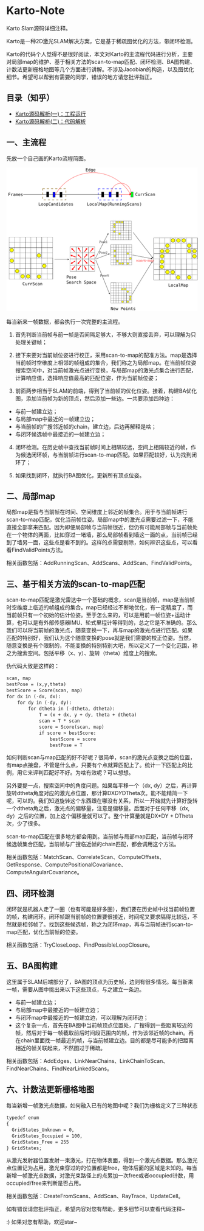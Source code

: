# Karto-Note
Karto Slam源码详细注释。

Karto是一种2D激光SLAM解决方案，它是基于稀疏图优化的方法，带闭环检测。

Karto的代码个人觉得不是很好阅读，本文对Karto的主流程代码进行分析，主要对局部map的维护、基于相关方法的scan-to-map匹配、闭环检测、BA图构建、计数法更新栅格地图等几个方面进行讲解。不涉及Jacobian的构造，以及图优化细节。希望可以帮到有需要的同学，错误的地方请您批评指正。

## 目录（知乎）
- [Karto源码解析(一)：工程运行](https://zhuanlan.zhihu.com/p/350852337)
- [Karto源码解析(二)：代码解析](https://zhuanlan.zhihu.com/p/352388229)

## 一、主流程

先放一个自己画的Karto流程简图。

![Image](https://github.com/smilefacehh/Karto-Note/blob/main/karto_slam.png)

每当新来一帧数据，都会执行一次完整的主流程。

1. 首先判断当前帧与前一帧是否间隔足够大，不够大则直接丢弃，可以理解为只处理关键帧；

2. 接下来要对当前帧位姿进行校正，采用scan-to-map的配准方法。map是选择当前帧时空维度上相邻的帧组成的集合，我们称之为局部map。在当前帧位姿搜索空间中，对当前帧激光点进行变换，与局部map的激光点集合进行匹配，计算响应值，选择响应值最高的匹配位姿，作为当前帧位姿；

3. 前面两步相当于SLAM的前端，得到了当前帧的优化位姿。接着，构建BA优化图，添加当前帧为新的顶点，然后添加一些边。一共要添加四种边：

 - 与前一帧建立边；
 - 与局部map中最近的一帧建立边；
 - 与当前帧的广搜邻近帧的chain，建立边，后边再解释是啥；
 - 与闭环候选帧中最接近的一帧建立边；

4. 闭环检测。在历史帧中查找当前帧时间上相隔较远，空间上相隔较近的帧，作为候选闭环帧，与当前帧进行scan-to-map匹配。如果匹配较好，认为找到闭环了；

5. 如果找到闭环，就执行BA图优化，更新所有顶点位姿。

## 二、局部map

局部map是指与当前帧在时间、空间维度上邻近的帧集合。用于与当前帧进行scan-to-map匹配，优化当前帧位姿。局部map中的激光点需要过滤一下，不能直接全部拿来匹配。因为即便局部帧与当前帧很近，但仍有可能局部帧与当前帧处在一个物体的两面，比如穿过一堵墙，那么局部帧看到墙这一面的点，当前帧已经到了墙另一面，这些点是看不到的。这样的点需要剔除，如何辨识这些点，可以看看FindValidPoints方法。

相关函数包括：AddRunningScan、AddScans、AddScan、FindValidPoints。

## 三、基于相关方法的scan-to-map匹配

scan-to-map匹配是激光雷达中一个基础的概念，scan是当前帧，map是当前帧时空维度上临近的帧组成的集合。map已经经过不断地优化，有一定精度了，而当前帧只有一个初始的估计位姿。至于怎么来的，可以是用前一帧位姿+运动计算，也可以是有外部传感器IMU、轮式里程计等得到的，总之它是不准确的。那么我们可以将当前帧的激光点，随意变换一下，再与map的激光点进行匹配。如果匹配的特别好，我们认为这个随意变换的pose就是我们需要的校正位姿。当然，随意变换是有个限制的，不能变换的特别特别大吧，所以定义了一个变化范围，称之为搜索空间。包括平移（x、y）、旋转（theta）维度上的搜索。

伪代码大致是这样的：

```
scan, map
bestPose = (x,y,theta)
bestScore = Score(scan, map)
for dx in (-dx, dx):
    for dy in (-dy, dy):
        for dtheta in (-dtheta, dtheta):
            T = (x + dx, y + dy, theta + dtheta)
            scan = T * scan
            score = Score(scan, map)
            if score > bestScore:
                bestScore = score
                bestPose = T
```

如何判断scan与map匹配的好不好呢？很简单，scan的激光点变换之后的位置，有map点接盘，不管是什么点，只要有个点就算匹配上了。统计一下匹配上的比例，用它来评判匹配好不好。为啥有效呢？可以想想。

另外要提一点，搜索空间中的角度问题。如果每平移一个（dx, dy）之后，再计算旋转dtheta角度对应的激光点位置，那计算DX*DY*DTheta次。能不能精简一下呢，可以的。我们知道旋转这个东西跟在哪没有关系，所以一开始就先计算好旋转一个dtheta角之后，激光点的偏移量，注意是偏移量。后面对于任何平移（dx, dy）之后的位置，加上这个偏移量就可以了。整个计算量就是DX*DY + DTheta次，少了很多。

scan-to-map匹配在很多地方都会用到。当前帧与局部map匹配，当前帧与闭环候选帧集合匹配，当前帧与广搜临近帧的chain匹配，都会调用这个方法。

相关函数包括：MatchScan、CorrelateScan、ComputeOffsets、GetResponse、ComputePositionalCovariance、ComputeAngularCovariance。

## 四、闭环检测

闭环就是机器人走了一圈（也有可能是好多圈），我们要在历史帧中找当前帧位置的帧，构建闭环。闭环帧跟当前帧的位置要很接近，时间呢又要求隔得比较远，不然就是相邻帧了。找到这些候选帧，称之为闭环map，再与当前帧进行scan-to-map匹配，优化当前帧的位姿。

相关函数包括：TryCloseLoop、FindPossibleLoopClosure。

## 五、BA图构建

这里属于SLAM后端部分了，BA图的顶点为历史帧，边则有很多情况。每当新来一帧，需要从图中挑出来以下这些顶点，与之建立一条边。

 - 与前一帧建立边；
 - 与局部map中最接近的一帧建立边；
 - 与闭环map中最接近的一帧建立边，可以理解为闭环边；
 - 这个复杂一点，首先在BA图中当前帧顶点位置处，广搜得到一些距离较近的帧，然后对于每一帧截取前后时间段范围内的帧，作为该邻近帧的chain。再在chain里面找一帧最近的帧，与当前帧建立边。目的都是尽可能多的把距离相近的帧关联起来，不然图过于稀疏。

相关函数包括：AddEdges、LinkNearChains、LinkChainToScan、FindNearChains、FindNearLinkedScans。

## 六、计数法更新栅格地图

每当新增一帧激光点数据，如何融入已有的地图中呢？我们为栅格定义了三种状态

```
typedef enum
{
  GridStates_Unknown = 0,
  GridStates_Occupied = 100,
  GridStates_Free = 255
} GridStates;
```

从激光发射器位置发射一束激光，打在物体表面，得到一个激光点数据。那么激光点位置记为占用，激光束穿过的的位置都是free，物体后面的区域是未知的。每当新增一帧激光点数据，对激光束路径上的点累加一次free或者occupied计数，用occupied/free来判断是否占用。

相关函数包括：CreateFromScans、AddScan、RayTrace、UpdateCell。

如有错误请您批评指正，希望内容对您有帮助，更多细节可以查看代码注释~

:) 如果对您有帮助，欢迎star~
